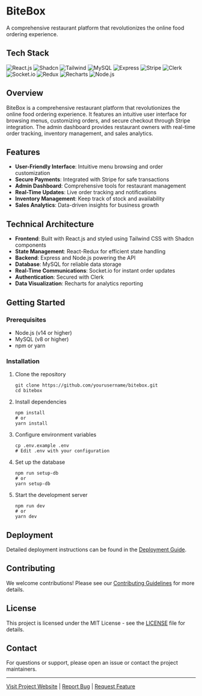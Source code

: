 # BiteBox

A comprehensive restaurant platform that revolutionizes the online food ordering experience.

## Tech Stack

![React.js](https://img.shields.io/badge/-React.js-61DAFB?style=flat-square&logo=react&logoColor=black)
![Shadcn](https://img.shields.io/badge/-Shadcn-000000?style=flat-square&logo=shadcn&logoColor=white)
![Tailwind](https://img.shields.io/badge/-Tailwind-38B2AC?style=flat-square&logo=tailwind-css&logoColor=white)
![MySQL](https://img.shields.io/badge/-MySQL-4479A1?style=flat-square&logo=mysql&logoColor=white)
![Express](https://img.shields.io/badge/-Express-000000?style=flat-square&logo=express&logoColor=white)
![Stripe](https://img.shields.io/badge/-Stripe-008CDD?style=flat-square&logo=stripe&logoColor=white)
![Clerk](https://img.shields.io/badge/-Clerk-6C47FF?style=flat-square&logo=clerk&logoColor=white)
![Socket.io](https://img.shields.io/badge/-Socket.io-010101?style=flat-square&logo=socket.io&logoColor=white)
![Redux](https://img.shields.io/badge/-Redux-764ABC?style=flat-square&logo=redux&logoColor=white)
![Recharts](https://img.shields.io/badge/-Recharts-22B5BF?style=flat-square&logo=recharts&logoColor=white)
![Node.js](https://img.shields.io/badge/-Node.js-339933?style=flat-square&logo=node.js&logoColor=white)

## Overview

BiteBox is a comprehensive restaurant platform that revolutionizes the online food ordering experience. It features an intuitive user interface for browsing menus, customizing orders, and secure checkout through Stripe integration. The admin dashboard provides restaurant owners with real-time order tracking, inventory management, and sales analytics.

## Features

- **User-Friendly Interface**: Intuitive menu browsing and order customization
- **Secure Payments**: Integrated with Stripe for safe transactions
- **Admin Dashboard**: Comprehensive tools for restaurant management
- **Real-Time Updates**: Live order tracking and notifications
- **Inventory Management**: Keep track of stock and availability
- **Sales Analytics**: Data-driven insights for business growth

## Technical Architecture

- **Frontend**: Built with React.js and styled using Tailwind CSS with Shadcn components
- **State Management**: React-Redux for efficient state handling
- **Backend**: Express and Node.js powering the API
- **Database**: MySQL for reliable data storage
- **Real-Time Communications**: Socket.io for instant order updates
- **Authentication**: Secured with Clerk
- **Data Visualization**: Recharts for analytics reporting

## Getting Started

### Prerequisites

- Node.js (v14 or higher)
- MySQL (v8 or higher)
- npm or yarn

### Installation

1. Clone the repository
   ```
   git clone https://github.com/yourusername/bitebox.git
   cd bitebox
   ```

2. Install dependencies
   ```
   npm install
   # or
   yarn install
   ```

3. Configure environment variables
   ```
   cp .env.example .env
   # Edit .env with your configuration
   ```

4. Set up the database
   ```
   npm run setup-db
   # or
   yarn setup-db
   ```

5. Start the development server
   ```
   npm run dev
   # or
   yarn dev
   ```

## Deployment

Detailed deployment instructions can be found in the [Deployment Guide](./docs/deployment.md).

## Contributing

We welcome contributions! Please see our [Contributing Guidelines](./CONTRIBUTING.md) for more details.

## License

This project is licensed under the MIT License - see the [LICENSE](LICENSE) file for details.

## Contact

For questions or support, please open an issue or contact the project maintainers.

---

[Visit Project Website](https://bitebox.example.com) | [Report Bug](https://github.com/yourusername/bitebox/issues) | [Request Feature](https://github.com/yourusername/bitebox/issues)
